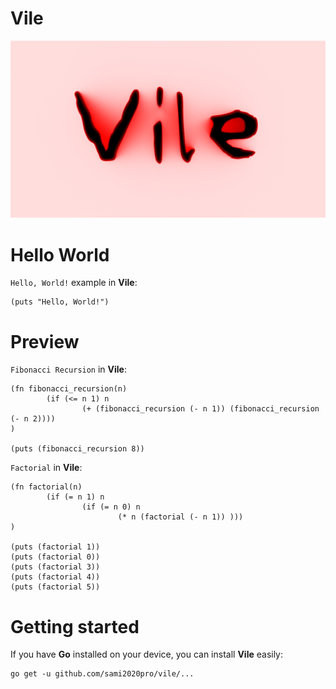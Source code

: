 # Vile

<a href="https://github.com/sami2020pro/vile/blob/main/data/vile.png">
    <img
        src="data/vile.png"
        raw=true
        alt="Vile lisp dialect"
        style="margin-right: 10px;"
    />
</a>

# Hello World
`Hello, World!` example in **Vile**:

```
(puts "Hello, World!")
```

# Preview
`Fibonacci Recursion` in **Vile**:

```
(fn fibonacci_recursion(n)
        (if (<= n 1) n
                (+ (fibonacci_recursion (- n 1)) (fibonacci_recursion (- n 2))))
)

(puts (fibonacci_recursion 8))
```

`Factorial` in **Vile**:

```
(fn factorial(n)
        (if (= n 1) n
                (if (= n 0) n
                        (* n (factorial (- n 1)) )))
)

(puts (factorial 1))
(puts (factorial 0))
(puts (factorial 3))
(puts (factorial 4))
(puts (factorial 5))
```

# Getting started
If you have **Go** installed on your device, you can install **Vile** easily:

```
go get -u github.com/sami2020pro/vile/...
```
